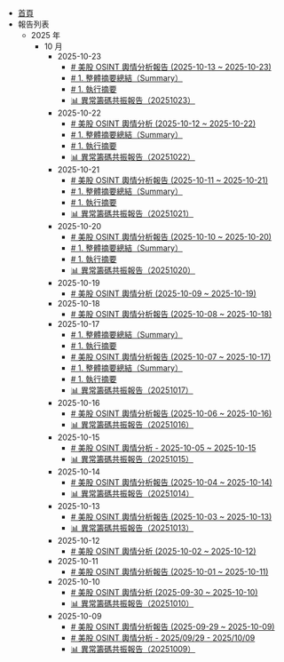 - [首頁](/README.md)
- 報告列表
  - 2025 年
    - 10 月
      - 2025-10-23
        - [# 美股 OSINT 輿情分析報告 (2025-10-13 ~ 2025-10-23)](/reports_his/result_美股_20251023_231326.md)
        - [# 1. 整體摘要總結（Summary）](/reports_his/result_法人進出_20251023.md)
        - [# 1. 執行摘要](/reports_his/result_法人偷偷買_20251023.md)
        - [📊 異常籌碼共振報告（20251023）](/reports_his/result_台股券商分點_20251023.md)
      - 2025-10-22
        - [# 美股 OSINT 輿情分析 (2025-10-12 ~ 2025-10-22)](/reports_his/result_美股_20251022_231301.md)
        - [# 1. 整體摘要總結（Summary）](/reports_his/result_法人進出_20251022.md)
        - [# 1. 執行摘要](/reports_his/result_法人偷偷買_20251022.md)
        - [📊 異常籌碼共振報告（20251022）](/reports_his/result_台股券商分點_20251022.md)
      - 2025-10-21
        - [# 美股 OSINT 輿情分析報告 (2025-10-11 ~ 2025-10-21)](/reports_his/result_美股_20251021_231333.md)
        - [# 1. 整體摘要總結（Summary）](/reports_his/result_法人進出_20251021.md)
        - [# 1. 執行摘要](/reports_his/result_法人偷偷買_20251021.md)
        - [📊 異常籌碼共振報告（20251021）](/reports_his/result_台股券商分點_20251021.md)
      - 2025-10-20
        - [# 美股 OSINT 輿情分析報告 (2025-10-10 ~ 2025-10-20)](/reports_his/result_美股_20251020_231303.md)
        - [# 1. 整體摘要總結（Summary）](/reports_his/result_法人進出_20251020.md)
        - [# 1. 執行摘要](/reports_his/result_法人偷偷買_20251020.md)
        - [📊 異常籌碼共振報告（20251020）](/reports_his/result_台股券商分點_20251020.md)
      - 2025-10-19
        - [# 美股 OSINT 輿情分析 (2025-10-09 ~ 2025-10-19)](/reports_his/result_us_osint_gemini_20251019_231321.md)
      - 2025-10-18
        - [# 美股 OSINT 輿情分析報告 (2025-10-08 ~ 2025-10-18)](/reports_his/result_us_osint_gemini_20251018_231312.md)
      - 2025-10-17
        - [# 1. 整體摘要總結（Summary）](/reports_his/result_法人進出_20251017.md)
        - [# 1. 執行摘要](/reports_his/result_法人偷偷買_20251017.md)
        - [# 美股 OSINT 輿情分析報告 (2025-10-07 ~ 2025-10-17)](/reports_his/result_us_osint_gemini_20251017_231354.md)
        - [# 1. 整體摘要總結（Summary）](/reports_his/result_t86_precomputed_20251017.md)
        - [# 1. 執行摘要](/reports_his/result_t86_osint_20251017.md)
        - [📊 異常籌碼共振報告（20251017）](/reports_his/result_TW_report_20251017.md)
      - 2025-10-16
        - [# 美股 OSINT 輿情分析報告 (2025-10-06 ~ 2025-10-16)](/reports_his/result_us_osint_gemini_20251016_231421.md)
        - [📊 異常籌碼共振報告（20251016）](/reports_his/result_TW_report_20251016.md)
      - 2025-10-15
        - [# 美股 OSINT 輿情分析 - 2025-10-05 ~ 2025-10-15](/reports_his/result_us_osint_gemini_20251015_231336.md)
        - [📊 異常籌碼共振報告（20251015）](/reports_his/result_TW_report_20251015.md)
      - 2025-10-14
        - [# 美股 OSINT 輿情分析報告 (2025-10-04 ~ 2025-10-14)](/reports_his/result_us_osint_gemini_20251014_231307.md)
        - [📊 異常籌碼共振報告（20251014）](/reports_his/result_TW_report_20251014.md)
      - 2025-10-13
        - [# 美股 OSINT 輿情分析報告 (2025-10-03 ~ 2025-10-13)](/reports_his/result_us_osint_gemini_20251013_231226.md)
        - [📊 異常籌碼共振報告（20251013）](/reports_his/result_TW_report_20251013.md)
      - 2025-10-12
        - [# 美股 OSINT 輿情分析 (2025-10-02 ~ 2025-10-12)](/reports_his/result_us_osint_gemini_20251012_231327.md)
      - 2025-10-11
        - [# 美股 OSINT 輿情分析報告 (2025-10-01 ~ 2025-10-11)](/reports_his/result_us_osint_gemini_20251011_231243.md)
      - 2025-10-10
        - [# 美股 OSINT 輿情分析 (2025-09-30 ~ 2025-10-10)](/reports_his/result_us_osint_gemini_20251010_231323.md)
        - [📊 異常籌碼共振報告（20251010）](/reports_his/result_TW_report_20251010.md)
      - 2025-10-09
        - [# 美股 OSINT 輿情分析報告 (2025-09-29 ~ 2025-10-09)](/reports_his/result_us_osint_gemini_20251009_231302.md)
        - [# 美股 OSINT 輿情分析 - 2025/09/29 - 2025/10/09](/reports_his/result_us_osint_gemini_20251009_140656.md)
        - [📊 異常籌碼共振報告（20251009）](/reports_his/result_TW_report_20251009.md)
